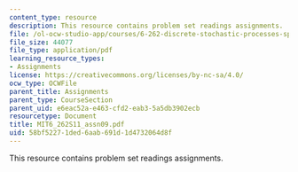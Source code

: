 ```yaml
---
content_type: resource
description: This resource contains problem set readings assignments.
file: /ol-ocw-studio-app/courses/6-262-discrete-stochastic-processes-spring-2011/58bf52271ded6aab691d1d4732064d8f_MIT6_262S11_assn09.pdf
file_size: 44077
file_type: application/pdf
learning_resource_types:
- Assignments
license: https://creativecommons.org/licenses/by-nc-sa/4.0/
ocw_type: OCWFile
parent_title: Assignments
parent_type: CourseSection
parent_uid: e6eac52a-e463-cfd2-eab3-5a5db3902ecb
resourcetype: Document
title: MIT6_262S11_assn09.pdf
uid: 58bf5227-1ded-6aab-691d-1d4732064d8f
---
```

This resource contains problem set readings assignments.